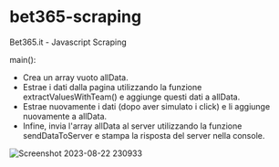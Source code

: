 # bet365-scraping
Bet365.it - Javascript Scraping 

main():
- Crea un array vuoto allData.
- Estrae i dati dalla pagina utilizzando la funzione extractValuesWithTeam() e aggiunge questi dati a allData.
- Estrae nuovamente i dati (dopo aver simulato i click) e li aggiunge nuovamente a allData.
- Infine, invia l'array allData al server utilizzando la funzione sendDataToServer e stampa la risposta del server nella console.
  
![Screenshot 2023-08-22 230933](https://github.com/69ares/bet365-scraping/assets/35406032/e1dc5594-318a-485f-b115-1d3090cd999e)

